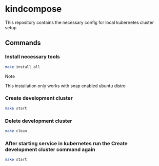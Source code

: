 # kindcompose
This repository contains the necessary config for local kubernetes cluster setup

## Commands
### Install necessary tools
```bash
make install_all
```
> [!NOTE]
> This installation only works with snap enabled ubuntu distro

### Create development cluster
```bash
make start
```

### Delete development cluster
```bash
make clean
```

### After starting service in kubernetes run the Create development cluster command again
```bash
make start
```

